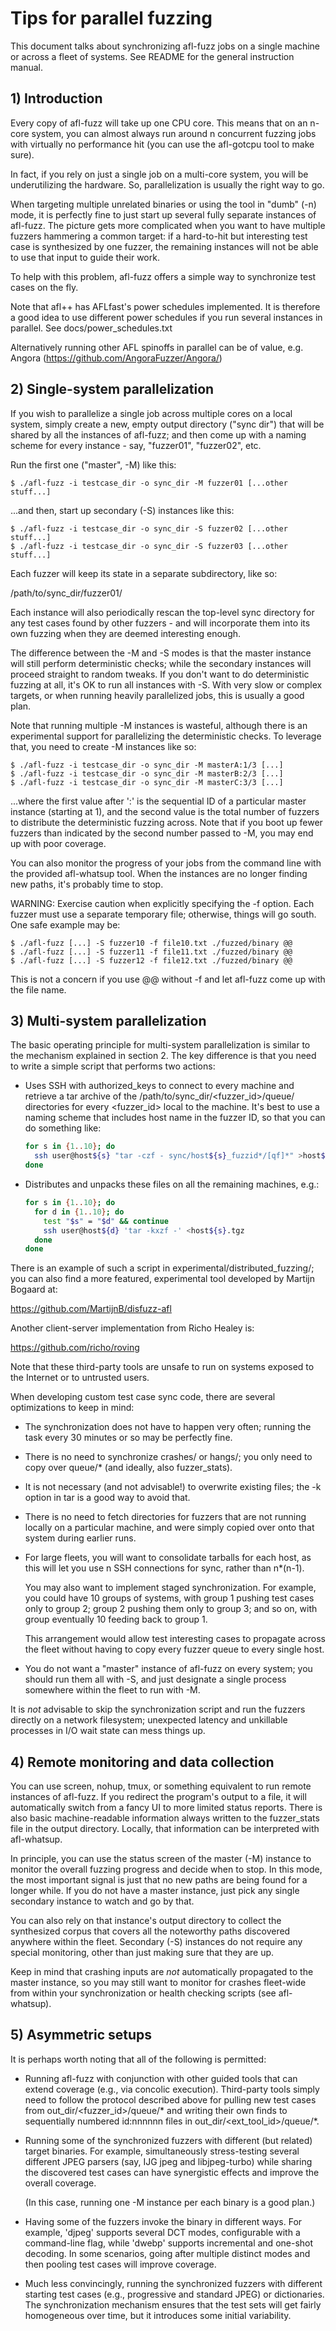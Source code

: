 # Tips for parallel fuzzing

  This document talks about synchronizing afl-fuzz jobs on a single machine
  or across a fleet of systems. See README for the general instruction manual.

## 1) Introduction

Every copy of afl-fuzz will take up one CPU core. This means that on an
n-core system, you can almost always run around n concurrent fuzzing jobs with
virtually no performance hit (you can use the afl-gotcpu tool to make sure).

In fact, if you rely on just a single job on a multi-core system, you will
be underutilizing the hardware. So, parallelization is usually the right
way to go.

When targeting multiple unrelated binaries or using the tool in "dumb" (-n)
mode, it is perfectly fine to just start up several fully separate instances
of afl-fuzz. The picture gets more complicated when you want to have multiple
fuzzers hammering a common target: if a hard-to-hit but interesting test case
is synthesized by one fuzzer, the remaining instances will not be able to use
that input to guide their work.

To help with this problem, afl-fuzz offers a simple way to synchronize test
cases on the fly.

Note that afl++ has AFLfast's power schedules implemented.
It is therefore a good idea to use different power schedules if you run
several instances in parallel. See docs/power_schedules.txt

Alternatively running other AFL spinoffs in parallel can be of value,
e.g. Angora (https://github.com/AngoraFuzzer/Angora/)

## 2) Single-system parallelization

If you wish to parallelize a single job across multiple cores on a local
system, simply create a new, empty output directory ("sync dir") that will be
shared by all the instances of afl-fuzz; and then come up with a naming scheme
for every instance - say, "fuzzer01", "fuzzer02", etc. 

Run the first one ("master", -M) like this:

```
$ ./afl-fuzz -i testcase_dir -o sync_dir -M fuzzer01 [...other stuff...]
```

...and then, start up secondary (-S) instances like this:

```
$ ./afl-fuzz -i testcase_dir -o sync_dir -S fuzzer02 [...other stuff...]
$ ./afl-fuzz -i testcase_dir -o sync_dir -S fuzzer03 [...other stuff...]
```

Each fuzzer will keep its state in a separate subdirectory, like so:

  /path/to/sync_dir/fuzzer01/

Each instance will also periodically rescan the top-level sync directory
for any test cases found by other fuzzers - and will incorporate them into
its own fuzzing when they are deemed interesting enough.

The difference between the -M and -S modes is that the master instance will
still perform deterministic checks; while the secondary instances will
proceed straight to random tweaks. If you don't want to do deterministic
fuzzing at all, it's OK to run all instances with -S. With very slow or complex
targets, or when running heavily parallelized jobs, this is usually a good plan.

Note that running multiple -M instances is wasteful, although there is an
experimental support for parallelizing the deterministic checks. To leverage
that, you need to create -M instances like so:

```
$ ./afl-fuzz -i testcase_dir -o sync_dir -M masterA:1/3 [...]
$ ./afl-fuzz -i testcase_dir -o sync_dir -M masterB:2/3 [...]
$ ./afl-fuzz -i testcase_dir -o sync_dir -M masterC:3/3 [...]
```

...where the first value after ':' is the sequential ID of a particular master
instance (starting at 1), and the second value is the total number of fuzzers to
distribute the deterministic fuzzing across. Note that if you boot up fewer
fuzzers than indicated by the second number passed to -M, you may end up with
poor coverage.

You can also monitor the progress of your jobs from the command line with the
provided afl-whatsup tool. When the instances are no longer finding new paths,
it's probably time to stop.

WARNING: Exercise caution when explicitly specifying the -f option. Each fuzzer
must use a separate temporary file; otherwise, things will go south. One safe
example may be:

```
$ ./afl-fuzz [...] -S fuzzer10 -f file10.txt ./fuzzed/binary @@
$ ./afl-fuzz [...] -S fuzzer11 -f file11.txt ./fuzzed/binary @@
$ ./afl-fuzz [...] -S fuzzer12 -f file12.txt ./fuzzed/binary @@
```

This is not a concern if you use @@ without -f and let afl-fuzz come up with the
file name.

## 3) Multi-system parallelization

The basic operating principle for multi-system parallelization is similar to
the mechanism explained in section 2. The key difference is that you need to
write a simple script that performs two actions:

  - Uses SSH with authorized_keys to connect to every machine and retrieve
    a tar archive of the /path/to/sync_dir/<fuzzer_id>/queue/ directories for
    every <fuzzer_id> local to the machine. It's best to use a naming scheme
    that includes host name in the fuzzer ID, so that you can do something
    like:

    ```sh
    for s in {1..10}; do
      ssh user@host${s} "tar -czf - sync/host${s}_fuzzid*/[qf]*" >host${s}.tgz
    done
    ```

  - Distributes and unpacks these files on all the remaining machines, e.g.:

    ```sh
    for s in {1..10}; do
      for d in {1..10}; do
        test "$s" = "$d" && continue
        ssh user@host${d} 'tar -kxzf -' <host${s}.tgz
      done
    done
    ```

There is an example of such a script in experimental/distributed_fuzzing/;
you can also find a more featured, experimental tool developed by
Martijn Bogaard at:

  https://github.com/MartijnB/disfuzz-afl

Another client-server implementation from Richo Healey is:

  https://github.com/richo/roving

Note that these third-party tools are unsafe to run on systems exposed to the
Internet or to untrusted users.

When developing custom test case sync code, there are several optimizations
to keep in mind:

  - The synchronization does not have to happen very often; running the
    task every 30 minutes or so may be perfectly fine.

  - There is no need to synchronize crashes/ or hangs/; you only need to
    copy over queue/* (and ideally, also fuzzer_stats).

  - It is not necessary (and not advisable!) to overwrite existing files;
    the -k option in tar is a good way to avoid that.

  - There is no need to fetch directories for fuzzers that are not running
    locally on a particular machine, and were simply copied over onto that
    system during earlier runs.

  - For large fleets, you will want to consolidate tarballs for each host,
    as this will let you use n SSH connections for sync, rather than n*(n-1).

    You may also want to implement staged synchronization. For example, you
    could have 10 groups of systems, with group 1 pushing test cases only
    to group 2; group 2 pushing them only to group 3; and so on, with group
    eventually 10 feeding back to group 1.

    This arrangement would allow test interesting cases to propagate across
    the fleet without having to copy every fuzzer queue to every single host.

  - You do not want a "master" instance of afl-fuzz on every system; you should
    run them all with -S, and just designate a single process somewhere within
    the fleet to run with -M.

It is *not* advisable to skip the synchronization script and run the fuzzers
directly on a network filesystem; unexpected latency and unkillable processes
in I/O wait state can mess things up.

## 4) Remote monitoring and data collection

You can use screen, nohup, tmux, or something equivalent to run remote
instances of afl-fuzz. If you redirect the program's output to a file, it will
automatically switch from a fancy UI to more limited status reports. There is
also basic machine-readable information always written to the fuzzer_stats file
in the output directory. Locally, that information can be interpreted with
afl-whatsup.

In principle, you can use the status screen of the master (-M) instance to
monitor the overall fuzzing progress and decide when to stop. In this
mode, the most important signal is just that no new paths are being found
for a longer while. If you do not have a master instance, just pick any
single secondary instance to watch and go by that.

You can also rely on that instance's output directory to collect the
synthesized corpus that covers all the noteworthy paths discovered anywhere
within the fleet. Secondary (-S) instances do not require any special
monitoring, other than just making sure that they are up.

Keep in mind that crashing inputs are *not* automatically propagated to the
master instance, so you may still want to monitor for crashes fleet-wide
from within your synchronization or health checking scripts (see afl-whatsup).

## 5) Asymmetric setups

It is perhaps worth noting that all of the following is permitted:

  - Running afl-fuzz with conjunction with other guided tools that can extend
    coverage (e.g., via concolic execution). Third-party tools simply need to
    follow the protocol described above for pulling new test cases from
    out_dir/<fuzzer_id>/queue/* and writing their own finds to sequentially
    numbered id:nnnnnn files in out_dir/<ext_tool_id>/queue/*.

  - Running some of the synchronized fuzzers with different (but related)
    target binaries. For example, simultaneously stress-testing several
    different JPEG parsers (say, IJG jpeg and libjpeg-turbo) while sharing
    the discovered test cases can have synergistic effects and improve the
    overall coverage.

    (In this case, running one -M instance per each binary is a good plan.)

  - Having some of the fuzzers invoke the binary in different ways.
    For example, 'djpeg' supports several DCT modes, configurable with
    a command-line flag, while 'dwebp' supports incremental and one-shot
    decoding. In some scenarios, going after multiple distinct modes and then
    pooling test cases will improve coverage.

  - Much less convincingly, running the synchronized fuzzers with different
    starting test cases (e.g., progressive and standard JPEG) or dictionaries.
    The synchronization mechanism ensures that the test sets will get fairly
    homogeneous over time, but it introduces some initial variability.
